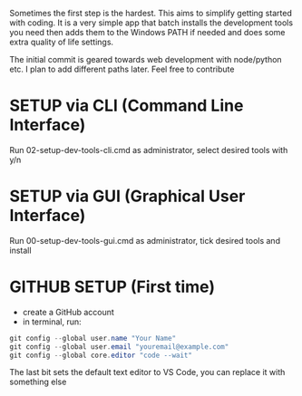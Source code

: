 Sometimes the first step is the hardest. This aims to simplify getting started with coding. It is a very simple app that batch installs the development tools you need then adds them to the Windows PATH if needed and does some extra quality of life settings.

The initial commit is geared towards web development with node/python etc. I plan to add different paths later. Feel free to contribute

# SETUP via CLI (Command Line Interface)
Run 02-setup-dev-tools-cli.cmd as administrator, select desired tools with y/n

# SETUP via GUI (Graphical User Interface)
Run 00-setup-dev-tools-gui.cmd as administrator, tick desired tools and install

# GITHUB SETUP (First time)
- create a GitHub account
- in terminal, run: 
``` powershell
git config --global user.name "Your Name"
git config --global user.email "youremail@example.com"
git config --global core.editor "code --wait"
```
The last bit sets the default text editor to VS Code, you can replace it with something else